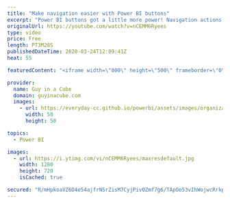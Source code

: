 ```yaml
---
title: "Make navigation easier with Power BI buttons"
excerpt: "Power BI buttons got a little more power! Navigation actions for Power BI buttons really streamline your reports and no longer require bookmarks.   Power BI Desktop Samples: https://github.com/microsoft/powerbi-desktop-samples  📢 Become a member: https://guyinacu.be/membership   *******************"
originalUrl: https://youtube.com/watch?v=nCEMM6Ryees
type: video
price: Free
length: PT3M28S
publishedDateTime: 2020-03-24T12:09:41Z
heat: 55

featuredContent: "<iframe width=\"800\" height=\"500\" frameborder=\"0\" src=\"https://www.youtube.com/embed/nCEMM6Ryees\" allow=\"accelerometer; autoplay; encrypted-media; gyroscope; picture-in-picture\" allowfullscreen></iframe>"

provider:
  name: Guy in a Cube
  domain: guyinacube.com
  images:
    - url: https://everyday-cc.github.io/powerbi/assets/images/organizations/guyinacube.com-50x50.jpg
      width: 50
      height: 50

topics:
  - Power BI

images:
  - url: https://i.ytimg.com/vi/nCEMM6Ryees/maxresdefault.jpg
    width: 1280
    height: 720
    isCached: true

secured: "R/mHpkoaVZ6D4e54ajfrN5rZisM7CyjPivOZmf7g6/TApOo53vIhWojwcRrkp47683uLNBlt6UuL7OOHu23E4aJ6vaeo75hS6YeJ4qUynrDTmkA1q7zc0K/f4SbOg2VEjL6nbzzKcJy/WwYusglS5MOIMF6GBTwtB8L6g6B3ydy9bPrgDnXu+d5W1v4l8FJiVViXYPdDGMaHSV0wRLxMVQjlq5sPCM9HnthKdwsyM0DXQBQ6oYeFJb5NNmCz6TRGJWKWIC6ojhz2oVUVZdf2DEccCiVqrvNz0PHWAz0qPvp7LjjYBRkGKjWOZi8b41L8AxjyLeSradKqB9t5+ul4AeaSFnxhjHYCbdWgizr6VYnvNKVGh/F5FUePEZUs7FcbBZvc6TzEbbcZFeIdS13LwWIrmpo6hvW7N4C4hLItBZw=;to7JKE3xAmbf8s4Fk80lOw=="
---
```


